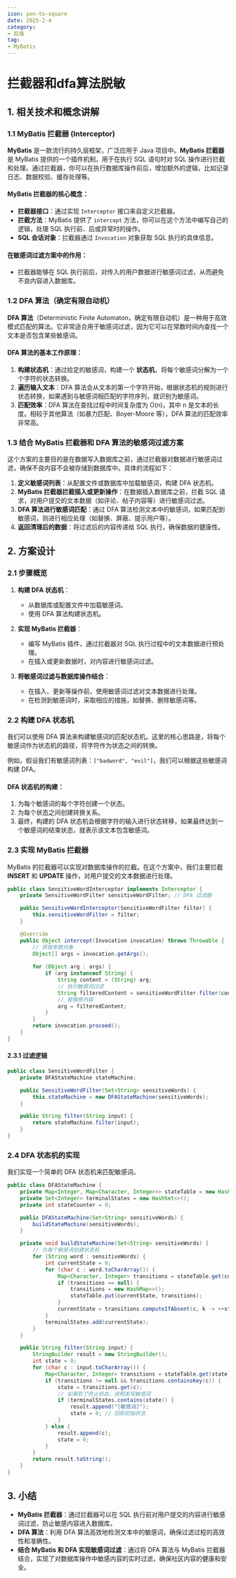 ```yaml
---
icon: pen-to-square
date: 2025-2-4
category:
- 后端
tag:
- MyBatis
---
```

# 拦截器和dfa算法脱敏


## **1. 相关技术和概念讲解**

### 1.1 **MyBatis 拦截器 (Interceptor)**

**MyBatis** 是一款流行的持久层框架，广泛应用于 Java 项目中。**MyBatis 拦截器** 是 MyBatis 提供的一个插件机制，用于在执行 SQL 语句时对 SQL 操作进行拦截和处理。通过拦截器，你可以在执行数据库操作前后，增加额外的逻辑，比如记录日志、数据校验、缓存处理等。

#### MyBatis 拦截器的核心概念：
- **拦截器接口**：通过实现 `Interceptor` 接口来自定义拦截器。
- **拦截方法**：MyBatis 提供了 `intercept` 方法，你可以在这个方法中编写自己的逻辑，处理 SQL 执行前、后或异常时的操作。
- **SQL 会话对象**：拦截器通过 `Invocation` 对象获取 SQL 执行的具体信息。

#### 在敏感词过滤方案中的作用：
- 拦截器能够在 SQL 执行前后，对传入的用户数据进行敏感词过滤，从而避免不良内容进入数据库。

### 1.2 **DFA 算法（确定有限自动机）**

**DFA 算法**（Deterministic Finite Automaton，确定有限自动机）是一种用于高效模式匹配的算法。它非常适合用于敏感词过滤，因为它可以在常数时间内查找一个文本是否包含某些敏感词。

#### DFA 算法的基本工作原理：
1. **构建状态机**：通过给定的敏感词，构建一个 **状态机**，将每个敏感词分解为一个个字符的状态转换。
2. **遍历输入文本**：DFA 算法会从文本的第一个字符开始，根据状态机的规则进行状态转换，如果遇到与敏感词相匹配的字符序列，就识别为敏感词。
3. **匹配效率**：DFA 算法在查找过程中时间复杂度为 O(n)，其中 n 是文本的长度。相较于其他算法（如暴力匹配、Boyer-Moore 等），DFA 算法的匹配效率非常高。

### 1.3 **结合 MyBatis 拦截器和 DFA 算法的敏感词过滤方案**

这个方案的主要目的是在数据写入数据库之前，通过拦截器对数据进行敏感词过滤，确保不良内容不会被存储到数据库中。具体的流程如下：

1. **定义敏感词列表**：从配置文件或数据库中加载敏感词，构建 DFA 状态机。
2. **MyBatis 拦截器拦截插入或更新操作**：在数据插入数据库之前，拦截 SQL 请求，对用户提交的文本数据（如评论、帖子内容等）进行敏感词过滤。
3. **DFA 算法进行敏感词匹配**：通过 DFA 算法检测文本中的敏感词，如果匹配到敏感词，则进行相应处理（如替换、屏蔽、提示用户等）。
4. **返回清理后的数据**：将过滤后的内容传递给 SQL 执行，确保数据的健康性。

## **2. 方案设计**

### 2.1 **步骤概览**

1. **构建 DFA 状态机**：
    - 从数据库或配置文件中加载敏感词。
    - 使用 DFA 算法构建状态机。

2. **实现 MyBatis 拦截器**：
    - 编写 MyBatis 插件，通过拦截器对 SQL 执行过程中的文本数据进行预处理。
    - 在插入或更新数据时，对内容进行敏感词过滤。

3. **将敏感词过滤与数据库操作结合**：
    - 在插入、更新等操作前，使用敏感词过滤对文本数据进行处理。
    - 在检测到敏感词时，采取相应的措施，如替换、删除敏感词等。

### 2.2 **构建 DFA 状态机**

我们可以使用 DFA 算法来构建敏感词的匹配状态机。这里的核心思路是，将每个敏感词作为状态机的路径，将字符作为状态之间的转换。

例如，假设我们有敏感词列表：`["badword", "evil"]`，我们可以根据这些敏感词构建 DFA。

#### DFA 状态机的构建：
1. 为每个敏感词的每个字符创建一个状态。
2. 为每个状态之间创建转换关系。
3. 最终，构建的 DFA 状态机会根据字符的输入进行状态转移，如果最终达到一个敏感词的结束状态，就表示该文本包含敏感词。

### 2.3 **实现 MyBatis 拦截器**

MyBatis 的拦截器可以实现对数据库操作的拦截。在这个方案中，我们主要拦截 **INSERT** 和 **UPDATE** 操作，对用户提交的文本数据进行处理。

```java
public class SensitiveWordInterceptor implements Interceptor {
    private SensitiveWordFilter sensitiveWordFilter; // DFA 过滤器

    public SensitiveWordInterceptor(SensitiveWordFilter filter) {
        this.sensitiveWordFilter = filter;
    }

    @Override
    public Object intercept(Invocation invocation) throws Throwable {
        // 获取参数对象
        Object[] args = invocation.getArgs();
        
        for (Object arg : args) {
            if (arg instanceof String) {
                String content = (String) arg;
                // 执行敏感词过滤
                String filteredContent = sensitiveWordFilter.filter(content);
                // 替换原内容
                arg = filteredContent;
            }
        }
        return invocation.proceed();
    }
}
```

#### 2.3.1 **过滤逻辑**

```java
public class SensitiveWordFilter {
    private DFAStateMachine stateMachine;

    public SensitiveWordFilter(Set<String> sensitiveWords) {
        this.stateMachine = new DFAStateMachine(sensitiveWords);
    }

    public String filter(String input) {
        return stateMachine.filter(input);
    }
}
```

### 2.4 **DFA 状态机的实现**

我们实现一个简单的 DFA 状态机来匹配敏感词。

```java
public class DFAStateMachine {
    private Map<Integer, Map<Character, Integer>> stateTable = new HashMap<>();
    private Set<Integer> terminalStates = new HashSet<>();
    private int stateCounter = 0;

    public DFAStateMachine(Set<String> sensitiveWords) {
        buildStateMachine(sensitiveWords);
    }

    private void buildStateMachine(Set<String> sensitiveWords) {
        // 为每个敏感词创建状态机
        for (String word : sensitiveWords) {
            int currentState = 0;
            for (char c : word.toCharArray()) {
                Map<Character, Integer> transitions = stateTable.get(currentState);
                if (transitions == null) {
                    transitions = new HashMap<>();
                    stateTable.put(currentState, transitions);
                }
                currentState = transitions.computeIfAbsent(c, k -> ++stateCounter);
            }
            terminalStates.add(currentState);
        }
    }

    public String filter(String input) {
        StringBuilder result = new StringBuilder();
        int state = 0;
        for (char c : input.toCharArray()) {
            Map<Character, Integer> transitions = stateTable.get(state);
            if (transitions != null && transitions.containsKey(c)) {
                state = transitions.get(c);
                // 如果到了终止状态，说明发现敏感词
                if (terminalStates.contains(state)) {
                    result.append("[敏感词]");
                    state = 0; // 回到初始状态
                }
            } else {
                result.append(c);
                state = 0;
            }
        }
        return result.toString();
    }
}
```

## **3. 小结**

- **MyBatis 拦截器**：通过拦截器可以在 SQL 执行前对用户提交的内容进行敏感词过滤，防止敏感内容进入数据库。
- **DFA 算法**：利用 DFA 算法高效地检测文本中的敏感词，确保过滤过程的高效性和准确性。
- **结合 MyBatis 和 DFA 实现敏感词过滤**：通过将 DFA 算法与 MyBatis 拦截器结合，实现了对数据库操作中敏感内容的实时过滤，确保社区内容的健康和安全。


